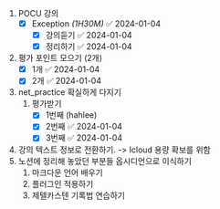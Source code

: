 1. POCU 강의
	- [x] Exception *(1H30M)* ✅ 2024-01-04
		- [x] 강의듣기 ✅ 2024-01-04
		- [x] 정리하기 ✅ 2024-01-04
2. 평가 포인트 모으기 (2개)
	- [x] 1개 ✅ 2024-01-04
	- [x] 2개 ✅ 2024-01-04
3. net_practice 확실하게 다지기
	1. 평가받기
		- [x] 1번째 (hahlee)
		- [x] 2번째 ✅ 2024-01-04
		- [x] 3번째 ✅ 2024-01-04
4. 강의 텍스트 정보로 전환하기.
	-> Icloud 용량 확보를 위함
5. 노션에 정리해 놓았던 부분들 옵시디언으로 이식하기
	1. 마크다운 언어 배우기
	2. 플러그인 적용하기
	3. 제텔카스텐 기록법 연습하기